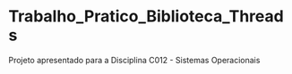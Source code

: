 # Trabalho_Pratico_Biblioteca_Threads
Projeto apresentado para a Disciplina C012 - Sistemas Operacionais
